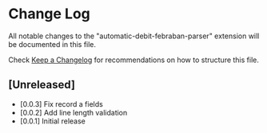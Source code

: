 # Change Log

All notable changes to the "automatic-debit-febraban-parser" extension will be documented in this file.

Check [Keep a Changelog](http://keepachangelog.com/) for recommendations on how to structure this file.

## [Unreleased]

- [0.0.3] Fix record a fields 
- [0.0.2] Add line length validation
- [0.0.1] Initial release